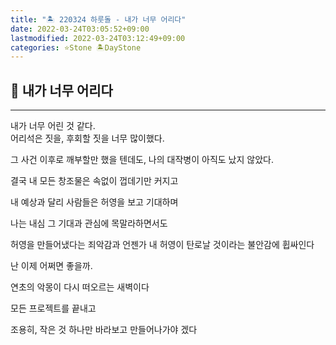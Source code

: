 ```yaml
---
title: "🏝️ 220324 하룻돌 - 내가 너무 어리다"
date: 2022-03-24T03:05:52+09:00
lastmodified: 2022-03-24T03:12:49+09:00
categories: ⭐Stone 🏝️DayStone
---
```


## 🗿 내가 너무 어리다

---

내가 너무 어린 것 같다.  
어리석은 짓을, 후회할 짓을 너무 많이했다.  

그 사건 이후로 깨부할만 했을 텐데도, 나의 대작병이 아직도 났지 않았다.  

결국 내 모든 창조물은 속없이 껍데기만 커지고

내 예상과 달리 사람들은 허영을 보고 기대하며

나는 내심 그 기대과 관심에 목말라하면서도

허영을 만들어냈다는 죄악감과 언젠가 내 허영이 탄로날 것이라는 불안감에 휩싸인다

난 이제 어쩌면 좋을까.  

연초의 악몽이 다시 떠오르는 새벽이다

모든 프로젝트를 끝내고

조용히, 작은 것 하나만 바라보고 만들어나가야 겠다

